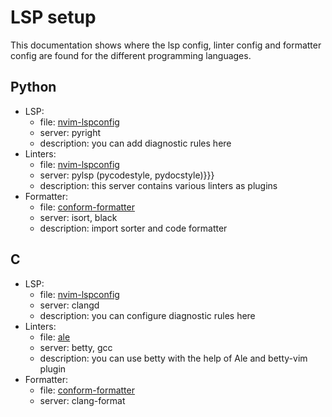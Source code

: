 # LSP setup

This documentation shows where the lsp config, linter config and formatter
config are found for the different programming languages.

## Python

- LSP:
  - file: [nvim-lspconfig](../lua/plugins/lsp/nvim-lspconfig.lua)
  - server: pyright
  - description: you can add diagnostic rules here
- Linters: [](../lua/plugins/lsp/nvim-lspconfig.lua)
  - file: [nvim-lspconfig](../lua/plugins/lsp/nvim-lspconfig.lua)
  - server: pylsp (pycodestyle, pydocstyle)}}}
  - description: this server contains various linters as plugins
- Formatter:
  - file: [conform-formatter](../lua/plugins/lsp/conform-formatter.lua)
  - server: isort, black
  - description: import sorter and code formatter

## C

- LSP:
  - file: [nvim-lspconfig](../lua/plugins/lsp/nvim-lspconfig.lua)
  - server: clangd
  - description: you can configure diagnostic rules here
- Linters: [](../lua/plugins/lsp/nvim-lspconfig.lua)
  - file: [ale](../lua/plugins/lsp/ale-linter.lua)
  - server: betty, gcc
  - description: you can use betty with the help of Ale and betty-vim plugin
- Formatter:
  - file: [conform-formatter](../lua/plugins/lsp/conform-formatter.lua)
  - server: clang-format
